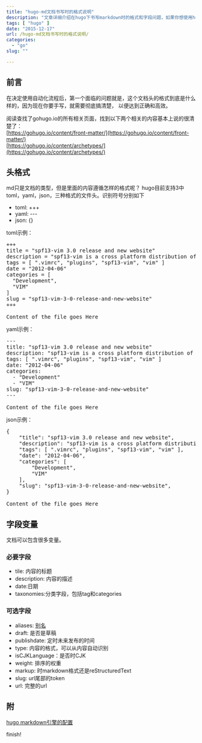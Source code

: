 ```yaml
---
title: "hugo-md文档书写时的格式说明"
description: "文章详细介绍在hugo下书写markdown时的格式和字段问题，如果你想使用hugo，这个将是必看的文章之一"
tags: [ "hugo" ]
date: "2015-12-17"
url: /hugo-md文档书写时的格式说明/
categories:
  - "go"
slug: ""

---
```


## 前言

在决定使用自动化流程后，第一个面临的问题就是，这个文档头的格式到底是什么样的，因为现在你要手写，就需要彻底搞清楚，
以便达到正确和高效。

阅读查找了gohugo.io的所有相关页面，找到以下两个相关的内容基本上说的很清楚了：  
[https://gohugo.io/content/front-matter/](https://gohugo.io/content/front-matter/)  
[https://gohugo.io/content/archetypes/](https://gohugo.io/content/archetypes/)

## 头格式

md只是文档的类型，但是里面的内容遵循怎样的格式呢？
hugo目前支持3中toml，yaml，json，三种格式的文件头。识别符号分别如下

* toml: +++
* yaml: ---
* json: {}

toml示例：

<pre>
+++
title = "spf13-vim 3.0 release and new website"
description = "spf13-vim is a cross platform distribution of vim plugins and resources for Vim."
tags = [ ".vimrc", "plugins", "spf13-vim", "vim" ]
date = "2012-04-06"
categories = [
  "Development",
  "VIM"
]
slug = "spf13-vim-3-0-release-and-new-website"
+++

Content of the file goes Here
</pre>

yaml示例：

<pre>
---
title: "spf13-vim 3.0 release and new website"
description: "spf13-vim is a cross platform distribution of vim plugins and resources for Vim."
tags: [ ".vimrc", "plugins", "spf13-vim", "vim" ]
date: "2012-04-06"
categories:
  - "Development"
  - "VIM"
slug: "spf13-vim-3-0-release-and-new-website"
---

Content of the file goes Here
</pre>

json示例：

<pre>
{
    "title": "spf13-vim 3.0 release and new website",
    "description": "spf13-vim is a cross platform distribution of vim plugins and resources for Vim.",
    "tags": [ ".vimrc", "plugins", "spf13-vim", "vim" ],
    "date": "2012-04-06",
    "categories": [
        "Development",
        "VIM"
    ],
    "slug": "spf13-vim-3-0-release-and-new-website",
}

Content of the file goes Here
</pre>

## 字段变量
文档可以包含很多变量。

### 必要字段
* tile: 内容的标题
* description: 内容的描述
* date:日期
* taxonomies:分类字段，包括tag和categories

### 可选字段
* aliases: [别名](https://gohugo.io/extras/aliases/)
* draft: 是否是草稿
* publishdate: 定时未来发布的时间
* type: 内容的格式，可以从内容自动识别
* isCJKLanguage：是否时CJK
* weight: 排序的权重
* markup: 时markdown格式还是reStructuredText
* slug: url尾部的token
* url: 完整的url

## 附

[hugo markdown引擎的配置](http://gohugo.io/overview/configuration/#configure-blackfriday-rendering:a66b35d20295cb764719ac8bd35837ec)

finish!
